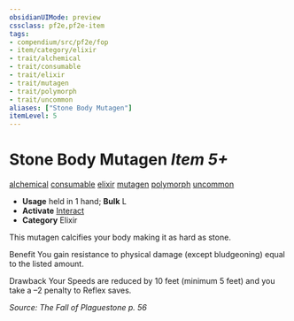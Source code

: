 ```yaml
---
obsidianUIMode: preview
cssclass: pf2e,pf2e-item
tags:
- compendium/src/pf2e/fop
- item/category/elixir
- trait/alchemical
- trait/consumable
- trait/elixir
- trait/mutagen
- trait/polymorph
- trait/uncommon
aliases: ["Stone Body Mutagen"]
itemLevel: 5
---
```

# Stone Body Mutagen *Item 5+*  
[alchemical](../../../rules/traits/alchemical.md)  [consumable](../../../rules/traits/consumable.md)  [elixir](../../../rules/traits/elixir.md)  [mutagen](../../../rules/traits/mutagen.md)  [polymorph](../../../rules/traits/polymorph.md)  [uncommon](../../../rules/traits/uncommon.md)  

- **Usage** held in 1 hand; **Bulk** L
- **Activate** [Interact](../../../rules/actions/interact.md)
- **Category** Elixir

This mutagen calcifies your body making it as hard as stone.

Benefit You gain resistance to physical damage (except bludgeoning) equal to the listed amount.

Drawback Your Speeds are reduced by 10 feet (minimum 5 feet) and you take a –2 penalty to Reflex saves.

*Source: The Fall of Plaguestone p. 56*